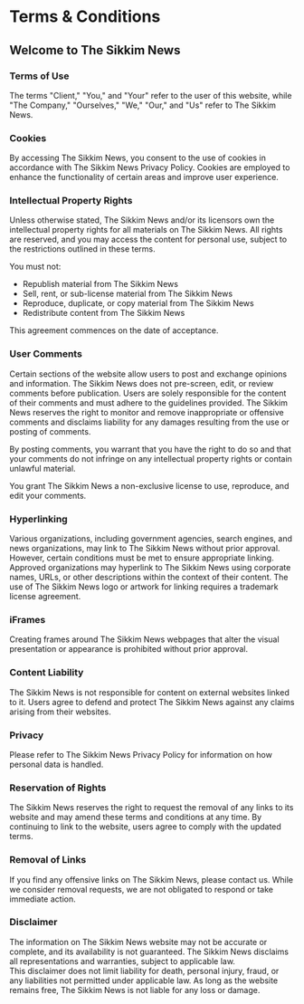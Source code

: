 # Terms & Conditions
 
## Welcome to The Sikkim News
  
### Terms of Use
 
The terms "Client," "You," and "Your" refer to the user of this website, while "The Company," "Ourselves," "We," "Our," and "Us" refer to The Sikkim News.
  
### Cookies
 
By accessing The Sikkim News, you consent to the use of cookies in accordance with The Sikkim News Privacy Policy. Cookies are employed to enhance the functionality of certain areas and improve user experience.
  
### Intellectual Property Rights
 
Unless otherwise stated, The Sikkim News and/or its licensors own the intellectual property rights for all materials on The Sikkim News. All rights are reserved, and you may access the content for personal use, subject to the restrictions outlined in these terms.
 
You must not:
 
- Republish material from The Sikkim News
- Sell, rent, or sub-license material from The Sikkim News
- Reproduce, duplicate, or copy material from The Sikkim News
- Redistribute content from The Sikkim News

This agreement commences on the date of acceptance.
  
### User Comments
 Certain sections of the website allow users to post and exchange opinions and information. The Sikkim News does not pre-screen, edit, or review comments before publication. Users are solely responsible for the content of their comments and must adhere to the guidelines provided. 
The Sikkim News reserves the right to monitor and remove inappropriate or offensive comments and disclaims liability for any damages resulting from the use or posting of comments.
 
By posting comments, you warrant that you have the right to do so and that your comments do not infringe on any intellectual property rights or contain unlawful material.
 
You grant The Sikkim News a non-exclusive license to use, reproduce, and edit your comments.
  
### Hyperlinking
 Various organizations, including government agencies, search engines, and news organizations, may link to The Sikkim News without prior approval. However, certain conditions must be met to ensure appropriate linking. 
Approved organizations may hyperlink to The Sikkim News using corporate names, URLs, or other descriptions within the context of their content. The use of The Sikkim News logo or artwork for linking requires a trademark license agreement.
  
### iFrames
 Creating frames around The Sikkim News webpages that alter the visual presentation or appearance is prohibited without prior approval.  
### Content Liability
 The Sikkim News is not responsible for content on external websites linked to it. Users agree to defend and protect The Sikkim News against any claims arising from their websites.  
### Privacy
 Please refer to The Sikkim News Privacy Policy for information on how personal data is handled.  
### Reservation of Rights
 The Sikkim News reserves the right to request the removal of any links to its website and may amend these terms and conditions at any time. By continuing to link to the website, users agree to comply with the updated terms.  
### Removal of Links
 If you find any offensive links on The Sikkim News, please contact us. While we consider removal requests, we are not obligated to respond or take immediate action.  
### Disclaimer
 The information on The Sikkim News website may not be accurate or complete, and its availability is not guaranteed. The Sikkim News disclaims all representations and warranties, subject to applicable law.  
This disclaimer does not limit liability for death, personal injury, fraud, or any liabilities not permitted under applicable law. As long as the website remains free, The Sikkim News is not liable for any loss or damage.